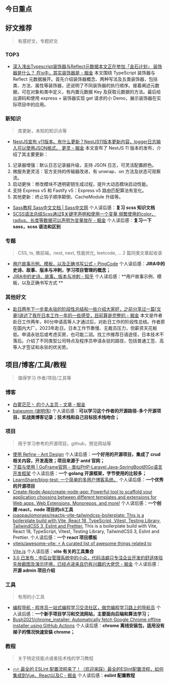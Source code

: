 
## 今日重点

## 好文推荐
> 有感好文，专题好文


### TOP3


- [深入浅出Typescript装饰器与Reflect元数据本文正在参加「金石计划」 装饰器是什么？ 在js中，其实装饰器是 - 掘金](https://juejin.cn/post/7212996764387377209#heading-15) 本文围绕 TypeScript 装饰器与 Reflect 元数据展开。首先介绍装饰器概念、两种写法及五类装饰器，包括类、方法、属性等装饰器，还说明了不同装饰器的执行顺序。接着阐述元数据，可在对象和类中定义，有内置元数据 Key 及获取元数据的方法。最后给出源码和使用 express + 装饰器实现 get 请求的小 Demo，展示装饰器在实际项目中的应用。  


### 新知识
> 库更新，未知的知识点等

- [NestJS宣布 v11版本。有什么更新？NestJS11版本更新内容，logger日志输入可以使用JSON格式、 更灵 - 掘金](https://juejin.cn/post/7464247481226952740) 本文宣布了 NestJS 11 版本的发布，介绍了其主要更新：
1. 记录器增强：默认日志记录器升级，支持 JSON 日志，可灵活配置颜色。
2. 微服务更灵活：官方支持的传输器改进，有 unwrap、on 方法及状态可观察流。
3. 启动更快：修改模块不透明密钥生成过程，提升大动态模块启动性能。
4. 支持 Express v5 和 Fastify v5：Express v5 路由匹配算法有变化。
5. 其他更新：终止钩子顺序颠倒、CacheModule 升级等。  
- [Sass教程 Sass中文文档 | Sass中文网](https://www.sass.hk/docs/)  个人读后感：**复习 scss 知识文档**
- [SCSS语法总结Scss通过$关键字声明和使用一个变量,频繁使用的color、radius、长度等数据可以声明为变量放在 - 掘金](https://juejin.cn/post/6922733671975763981)  个人读后感：**复习一下 sass，scss 语法和区别**


### 专题
> CSS, ts, 微前端，nest, next, 性能优化, leetcode, ... 2 篇同类文章起收录

- [用户故事示例、模板，以及正确书写公式 – PingCode](https://docs.pingcode.com/agile/project-management/user-stories)  个人读后感：**JIRA中的史诗、故事、版本与冲刺，学习项目管理的概念；**
- [JIRA中的史诗、故事、版本与冲刺 - 知乎](https://zhuanlan.zhihu.com/p/33943882)  个人读后感：**用户故事示例、模板，以及正确书写方式
**


### 其他好文


- [赴日两年下一步拿永驻的阶段性总结和一些介绍大家好，之前分享过一篇[文章]讲述了我在日本工作一年的一些感受，目前算是完整的 - 掘金](https://juejin.cn/post/7478699598207664137) 本文是作者赴日工作两年，80分申请高等人才通过后，对赴日工作的阶段性总结。作者原在国内大厂，2023年赴日。日本工作节奏慢、无裁员压力，但薪资天花板低。申请永驻后或考虑买房，也可能二润。找工作推荐日语途径，日本技术不落后。介绍了不同类型公司特点及程序员申请永驻的路径，包括普通工签、高等人才签证和永驻的优劣势。  



## 项目/博客/工具/教程
> 值得学习 作者/项目/工具等


### 博客


- [白雾茫茫丶 的个人主页 - 文章 - 掘金](https://juejin.cn/user/1917147257534279/posts)  
- [baiwumm (谢明伟)](https://github.com/baiwumm)  个人读后感：**可以学习这个作者的开源路径-多个开源项目、实战类博客记录；技术栈和自己目标技术栈吻合；**


### 项目
> 用于学习参考的开源项目，github，预览网站等

- [使用 Refine - Ant Design](https://ant-design.antgroup.com/docs/react/use-with-refine-cn)  个人读后感：**一个好用的开源项目，集成了 crud 相关内容，开发高效；项目来源于 antd 官网；**
- [下载与使用 | GoFrame官网 - 类似PHP-Laravel,Java-SpringBoot的Go语言开发框架](https://goframe.org/quick/install)  个人读后感：**一个 golang 开源框架，字节使用的比较多；**
- [LearnShare/blog-test: 一个简单的多用户博客系统。](https://github.com/LearnShare/blog-test)  个人读后感：**一个优秀的开源项目**
- [Create-Node-App/create-node-app: Powerful tool to scaffold your application choosing between different templates and extensions for Web apps, Web Extensions, Monorepos, and more!](https://github.com/Create-Node-App/create-node-app/tree/main)  个人读后感：**一个创建 react，node 项目的cli工具**
- [joaopaulomoraes/reactjs-vite-tailwindcss-boilerplate: This is a boilerplate build with Vite, React 18, TypeScript, Vitest, Testing Library, TailwindCSS 3, Eslint and Prettier.](https://github.com/joaopaulomoraes/reactjs-vite-tailwindcss-boilerplate) This is a boilerplate build with Vite, React 18, TypeScript, Vitest, Testing Library, TailwindCSS 3, Eslint and Prettier. 个人读后感：**一个 react 项目模板**
- [vitejs/awesome-vite: ⚡️ A curated list of awesome things related to Vite.js](https://github.com/vitejs/awesome-vite?tab=readme-ov-file#loaders)  个人读后感：**vite 有关的工具集合**
- [3.0 已发布：中后台管理系统中的小众，代码洁癖只专注企业开发的舒适体验先放截图及演示环境，已经点进来且仍有兴趣的大佬您 - 掘金](https://juejin.cn/post/7364274025277653043)  个人读后感：**开源 admin 项目介绍**


### 工具
> 有用的小工具

- [编程导航 - 程序员一站式编程学习交流社区，做您编程学习路上的导航员](https://www.codefather.cn/)  个人读后感：**一个新手项目学习和交流网站，主要面向后端和算法学习；**
- [Bush2021/chrome_installer: Automatically fetch Google Chrome offline installer using GitHub Actions](https://github.com/Bush2021/chrome_installer)  个人读后感：**chrome 离线安装包，适用没有梯子的情况快速安装 chrome；**


### 教程
> 关于特定技能点或者技术栈的学习教程

- [🔥🔥 最全的 ESLint 配置流程来了！（欢迎来踩）最全的ESlint配置流程，如何集成到Vue、React以及C - 掘金](https://juejin.cn/post/7402572475719827475#heading-20)  个人读后感：**eslint 配置教程**


 



 